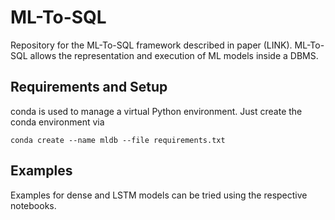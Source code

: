 # ML-To-SQL 

Repository for the ML-To-SQL framework described in paper (LINK). ML-To-SQL allows the representation and execution of ML models inside a DBMS.

## Requirements and Setup

conda is used to manage a virtual Python environment. Just create the conda environment via

```
conda create --name mldb --file requirements.txt
```

## Examples

Examples for dense and LSTM models can be tried using the respective notebooks.
